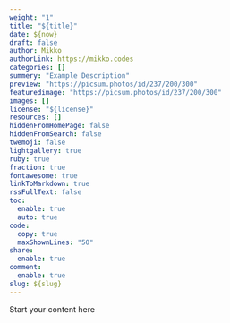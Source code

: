 ```yaml
---
weight: "1"
title: "${title}"
date: ${now}
draft: false
author: Mikko
authorLink: https://mikko.codes
categories: []
summery: "Example Description"
preview: "https://picsum.photos/id/237/200/300"
featuredimage: "https://picsum.photos/id/237/200/300"
images: []
license: "${license}"
resources: []
hiddenFromHomePage: false
hiddenFromSearch: false
twemoji: false
lightgallery: true
ruby: true
fraction: true
fontawesome: true
linkToMarkdown: true
rssFullText: false
toc:
  enable: true
  auto: true
code:
  copy: true
  maxShownLines: "50"
share:
  enable: true
comment:
  enable: true
slug: ${slug}
---
```



Start your content here